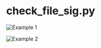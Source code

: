 # check_file_sig.py

![Example 1](https://github.com/pipy/checkfilesigs/blob/master/check_file_sig_1.png "Example 1")

![Example 2](https://github.com/pipy/checkfilesigs/blob/master/check_file_sig_2.png "Example 2")

